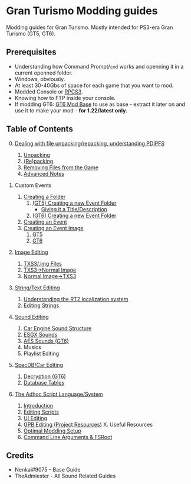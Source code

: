# Gran Turismo Modding guides
Modding guides for Gran Turismo. Mostly intended for PS3-era Gran Turismo (GT5, GT6).

## Prerequisites
* Understanding how Command Prompt/`cmd` works and openning it in a current openned folder.
* Windows, obviously.
* At least 30-40Gbs of space for each game that you want to mod.
* Modded Console or [RPCS3](https://rpcs3.net/).
* Knowing how to FTP inside your console.
* If modding GT6: [GT6 Mod Base](http://www.mediafire.com/folder/8d08of132m00y/GT6+Mod+Base) to use as base - extract it later on and use it to make your mod - **for 1.22/latest only.**

## Table of Contents
0. [Dealing with file unpacking/repacking, understanding PDIPFS](https://github.com/Nenkai/Gran-Turismo-5-6-Modding-Guides/blob/main/0.%20Understanding%20PDIPFS/Understanding_PDIPFS.md)
	1. [Unpacking](https://github.com/Nenkai/Gran-Turismo-5-6-Modding-Guides/blob/main/0.%20Understanding%20PDIPFS/Understanding_PDIPFS.md#unpacking)
	2. [(Re)packing](https://github.com/Nenkai/Gran-Turismo-5-6-Modding-Guides/blob/main/0.%20Understanding%20PDIPFS/Understanding_PDIPFS.md#packing)
	3. [Removing Files from the Game](https://github.com/Nenkai/Gran-Turismo-5-6-Modding-Guides/blob/main/0.%20Understanding%20PDIPFS/Understanding_PDIPFS.md#removing-files-from-the-game)
	4. [Advanced Notes](https://github.com/Nenkai/Gran-Turismo-5-6-Modding-Guides/blob/main/0.%20Understanding%20PDIPFS/Understanding_PDIPFS.md#technical-details-about-pdipfs-advanced)

1. Custom Events
	1. [Creating a Folder](https://github.com/Nenkai/Gran-Turismo-5-6-Modding-Guides/blob/main/1.%20Events/Creating_Folders.md)
		1. [(GT5) Creating a new Event Folder](https://github.com/Nenkai/Gran-Turismo-5-6-Modding-Guides/blob/main/1.%20Events/Creating_Folders.md#gt5-creating-a-new-event-folder)
		    * [Giving it a Title/Description](https://github.com/Nenkai/Gran-Turismo-5-6-Modding-Guides/blob/main/1.%20Events/Creating_Folders.md#gt5-folder-titledescription)
		2. [(GT6) Creating a new Event Folder](https://github.com/Nenkai/Gran-Turismo-5-6-Modding-Guides/blob/main/1.%20Events/Creating_Folders.md#gt6-creating-a-new-event-folder)
	2. [Creating an Event](https://github.com/Nenkai/Gran-Turismo-5-6-Modding-Guides/blob/main/1.%20Events/Creating_Events.md)
	3. [Creating an Event Image](https://github.com/Nenkai/Gran-Turismo-5-6-Modding-Guides/blob/main/1.%20Events/Creating_And_Event_Image.md)
		1. [GT5](https://github.com/Nenkai/Gran-Turismo-5-6-Modding-Guides/blob/main/1.%20Events/Creating_And_Event_Image.md#gt5)
		2. [GT6](https://github.com/Nenkai/Gran-Turismo-5-6-Modding-Guides/blob/main/1.%20Events/Creating_And_Event_Image.md#gt6)

2. [Image Editing](https://github.com/Nenkai/Gran-Turismo-5-6-Modding-Guides/blob/main/2.%20Image%20Editing/Image_Editing.md)
	1. [TXS3/.img Files](https://github.com/Nenkai/Gran-Turismo-5-6-Modding-Guides/blob/main/2.%20Image%20Editing/Image_Editing.md)
	2. [TXS3->Normal Image](https://github.com/Nenkai/Gran-Turismo-5-6-Modding-Guides/blob/main/2.%20Image%20Editing/Image_Editing.md#img-to-png)
	3. [Normal Image->TXS3](https://github.com/Nenkai/Gran-Turismo-5-6-Modding-Guides/blob/main/2.%20Image%20Editing/Image_Editing.md#pngjpgbmp-to-img)
	
3. [String/Text Editing](https://github.com/Nenkai/Gran-Turismo-5-6-Modding-Guides/blob/main/3.%20String%20Editing/String_Editing.md#stringtext-editing)
	1. [Understanding the RT2 localization system](https://github.com/Nenkai/Gran-Turismo-5-6-Modding-Guides/blob/main/3.%20String%20Editing/String_Editing.md#understanding-the-rt2-localization-system)
	2. [Editing Strings](https://github.com/Nenkai/Gran-Turismo-5-6-Modding-Guides/blob/main/3.%20String%20Editing/String_Editing.md#editing-strings)

4. [Sound Editing](https://github.com/Nenkai/Gran-Turismo-5-6-Modding-Guides/blob/main/4.%20Sound%20Editing/Sound_Editing.md)
	1. [Car Engine Sound Structure](https://github.com/Nenkai/Gran-Turismo-5-6-Modding-Guides/blob/main/4.%20Sound%20Editing/Sound_Editing.md#car-engine-sound-structure)
	2. [ESGX Sounds](https://github.com/Nenkai/Gran-Turismo-5-6-Modding-Guides/blob/main/4.%20Sound%20Editing/Sound_Editing.md#esgx-sounds)
	3. [AES Sounds (GT6)](https://github.com/Nenkai/Gran-Turismo-5-6-Modding-Guides/blob/main/4.%20Sound%20Editing/Sound_Editing.md#aes-sounds)
	4. Musics
	5. Playlist Editing

5. [SpecDB/Car Editing](https://github.com/Nenkai/Gran-Turismo-5-6-Modding-Guides/blob/main/5.%20SpecDB/SpecDB_Editing.md)
	1. [Decryption (GT6)](https://github.com/Nenkai/Gran-Turismo-5-6-Modding-Guides/blob/main/5.%20SpecDB/SpecDB_Editing.md#50-specdb---car-specifications)
	2. [Database Tables](https://github.com/Nenkai/Gran-Turismo-5-6-Modding-Guides/blob/main/5.%20SpecDB/SpecDB_Editing.md#2-tables)

6. [The Adhoc Script Language/System](https://github.com/Nenkai/Gran-Turismo-5-6-Modding-Guides/blob/main/6.%20Adhoc/Introduction.md)
	1. [Introduction](https://github.com/Nenkai/Gran-Turismo-5-6-Modding-Guides/blob/main/6.%20Adhoc/Introduction.md)
	2. [Editing Scripts](https://github.com/Nenkai/Gran-Turismo-5-6-Modding-Guides/blob/main/6.%20Adhoc/Scripts.md)
	3. [UI Editing](https://github.com/Nenkai/Gran-Turismo-5-6-Modding-Guides/blob/main/6.%20Adhoc/UI.md)
	4. [GPB Editing (Project Resources)](https://github.com/Nenkai/Gran-Turismo-5-6-Modding-Guides/blob/main/6.%20Adhoc/GPB_Resources.md)
X. Useful Resources
	1. [Optimal Modding Setup](https://github.com/Nenkai/Gran-Turismo-5-6-Modding-Guides/blob/main/X.%20Other/Optimal_Setup_For_Modding.md)
	2. [Command Line Arguments & FSRoot](https://github.com/Nenkai/Gran-Turismo-5-6-Modding-Guides/blob/main/X.%20Other/Command_Line_Arguments_FSRoot.md)

## Credits
- Nenkai#9075 - Base Guide
- TheAdmiester - All Sound Related Guides
